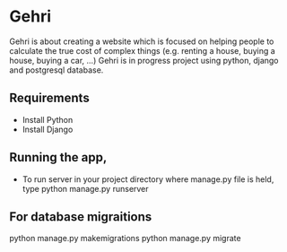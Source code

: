 # Gehri
Gehri is about creating a website which is focused on helping people to calculate the true cost of complex things (e.g. renting a house, buying a house, buying a car, ...)
Gehri is in progress project using python, django and postgresql database.
 ## Requirements
 
 * Install Python
 * Install Django
 
 ## Running the app,
 * To run server
 in your project directory where manage.py file is held, type
 python manage.py runserver
 
 ## For database migraitions 
 python manage.py makemigrations
 python manage.py migrate
 
